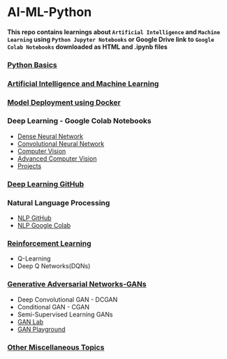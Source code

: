 # AI-ML-Python
#### This repo contains learnings about `Artificial Intelligence` and `Machine Learning` using `Python Jupyter Notebooks` or Google Drive link to `Google Colab Notebooks` downloaded as HTML and .ipynb files
### [Python Basics](https://github.com/SyedAanif/AI-ML-Python/tree/master/basics-python-with-jupyter-notebook)
### [Artificial Intelligence and Machine Learning](https://github.com/SyedAanif/AI-ML-Python/tree/master/Machine%20Learning)
### [Model Deployment using Docker](https://github.com/SyedAanif/AI-ML-Python/tree/master/Model%20Deployment)
### Deep Learning - Google Colab Notebooks
  - [Dense Neural Network](https://drive.google.com/drive/folders/1-lzEC95RNx5AQaFbvNKZIZriK-89iYIl?usp=sharing)
  - [Convolutional Neural Network](https://drive.google.com/drive/folders/1eGYUGcbB5QV4Fkn998SRKLgMtv7jMhVn?usp=sharing)
  - [Computer Vision](https://drive.google.com/drive/folders/1sjBWNN9xkLLjhdFEFT3sRKY0dxeFGO0L?usp=sharing)
  - [Advanced Computer Vision](https://drive.google.com/drive/folders/1HBh2666qkk0ZkculywhjWQLzI_SVZt0S?usp=sharing)
  - [Projects](https://drive.google.com/drive/folders/1EJURSCU4cjMmXXwPrGciqPQwr8JO_Ew3?usp=sharing)
### [Deep Learning GitHub](https://github.com/SyedAanif/AI-ML-Python/tree/master/Deep%20Learning)
### Natural Language Processing
  - [NLP GitHub](https://github.com/SyedAanif/AI-ML-Python/tree/master/Natural%20Language%20Processing)
  - [NLP Google Colab](https://drive.google.com/drive/folders/1VZOT2DlhJHqks_3n9PyFiLU3lN5ph4Z-?usp=sharing)
### [Reinforcement Learning](https://github.com/SyedAanif/AI-ML-Python/tree/master/Reinforcement%20Learning)
  - Q-Learning
  - Deep Q Networks(DQNs)
### [Generative Adversarial Networks-GANs](https://drive.google.com/drive/folders/1M331lLFzrXgSZGQx_-UNNlVQYltY7xrc?usp=sharing)
  - Deep Convolutional GAN - DCGAN
  - Conditional GAN - CGAN
  - Semi-Supervised Learning GANs
  - [GAN Lab](https://poloclub.github.io/ganlab/)
  - [GAN Playground](https://reiinakano.com/gan-playground/)
### [Other Miscellaneous Topics](https://github.com/SyedAanif/AI-ML-Python/tree/master/Other)
